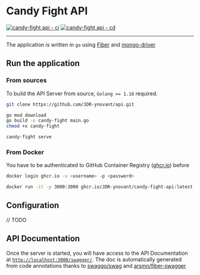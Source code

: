 # Candy Fight API

[![candy-fight api - ci](https://github.com/JDR-ynovant/api/actions/workflows/ci.yml/badge.svg)](https://github.com/JDR-ynovant/api/actions/workflows/ci.yml)
[![candy-fight api - cd](https://github.com/JDR-ynovant/api/actions/workflows/cd.yml/badge.svg)](https://github.com/JDR-ynovant/api/actions/workflows/cd.yml)

---

The application is written in `go` using [Fiber]() and [mongo-driver]()

## Run the application

### From sources
To build the API Server from source, `Golang >= 1.16` required. 
```bash
git clone https://github.com/JDR-ynovant/api.git

go mod download
go build -o candy-fight main.go
chmod +x candy-fight

candy-fight serve
```

### From Docker
You have to be authenticated to GitHub Container Registry ([ghcr.io](https://ghcr.io)) before
```bash
docker login ghcr.io -u <username> -p <password>

docker run -it -p 3000:3000 ghcr.io/JDR-ynovant/candy-fight-api:latest
```

## Configuration

// TODO

## API Documentation
Once the server is started, you will have access to the API Documentation at [`http://localhost:3000/swagger/`](http://localhost:3000/swagger/).
The doc is automatically generated from code annotations thanks to [swaggo/swag](https://github.com/swaggo/swag) and [arsmn/fiber-swagger](https://github.com/arsmn/fiber-swagger)